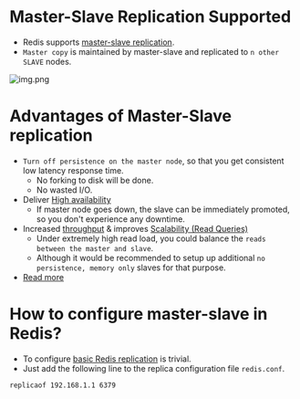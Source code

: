 # Master-Slave Replication Supported
- Redis supports [master-slave replication](https://redis.io/docs/manual/replication/).
- `Master copy` is maintained by master-slave and replicated to `n other SLAVE` nodes.

![img.png](https://i1.wp.com/www.learnsteps.com/wp-content/uploads/2020/07/masterslave.png?w=840&ssl=1)

# Advantages of Master-Slave replication
- `Turn off persistence on the master node`, so that you get consistent low latency response time.
    - No forking to disk will be done.
    - No wasted I/O.
- Deliver [High availability](../../../0_SystemGlossaries/HighAvailability.md)
    - If master node goes down, the slave can be immediately promoted, so you don't experience any downtime.
- Increased [throughput](../../../0_SystemGlossaries/LatencyThroughput.md) & improves [Scalability (Read Queries)](../../../0_SystemGlossaries/Scalability/DBScalability.md)
    - Under extremely high read load, you could balance the `reads between the master and slave`.
    - Although it would be recommended to setup up additional `no persistence, memory only` slaves for that purpose.
- [Read more](https://www.quora.com/Whats-the-point-of-master-slave-replication-in-Redis)

# How to configure master-slave in Redis?
- To configure [basic Redis replication](https://redis.io/docs/manual/replication/) is trivial.
- Just add the following line to the replica configuration file `redis.conf`.
```
replicaof 192.168.1.1 6379
```
